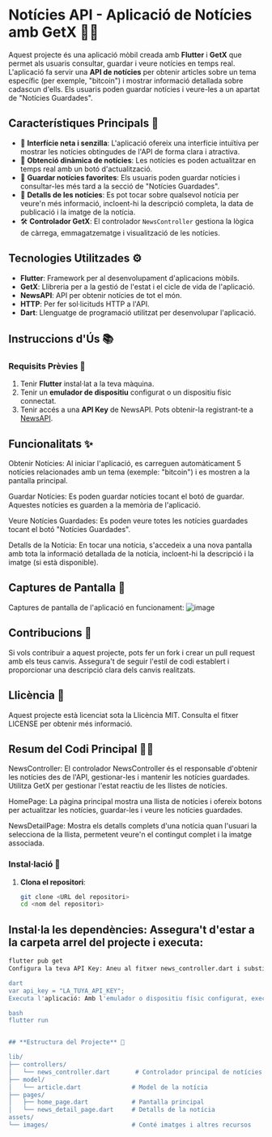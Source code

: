 # **Notícies API - Aplicació de Notícies amb GetX** 📱📰

Aquest projecte és una aplicació mòbil creada amb **Flutter** i **GetX** que permet als usuaris consultar, guardar i veure notícies en temps real. L'aplicació fa servir una **API de notícies** per obtenir articles sobre un tema específic (per exemple, "bitcoin") i mostrar informació detallada sobre cadascun d'ells. Els usuaris poden guardar notícies i veure-les a un apartat de "Notícies Guardades".

## **Característiques Principals** 🔑

- 📰 **Interfície neta i senzilla**: L'aplicació ofereix una interfície intuïtiva per mostrar les notícies obtingudes de l'API de forma clara i atractiva.
- 🔄 **Obtenció dinàmica de notícies**: Les notícies es poden actualitzar en temps real amb un botó d'actualització.
- 💾 **Guardar notícies favorites**: Els usuaris poden guardar notícies i consultar-les més tard a la secció de "Notícies Guardades".
- 📖 **Detalls de les notícies**: Es pot tocar sobre qualsevol notícia per veure'n més informació, incloent-hi la descripció completa, la data de publicació i la imatge de la notícia.
- 🛠️ **Controlador GetX**: El controlador `NewsController` gestiona la lògica de càrrega, emmagatzematge i visualització de les notícies.

## **Tecnologies Utilitzades** ⚙️

- **Flutter**: Framework per al desenvolupament d'aplicacions mòbils.
- **GetX**: Llibreria per a la gestió de l'estat i el cicle de vida de l'aplicació.
- **NewsAPI**: API per obtenir notícies de tot el món.
- **HTTP**: Per fer sol·licituds HTTP a l'API.
- **Dart**: Llenguatge de programació utilitzat per desenvolupar l'aplicació.

## **Instruccions d'Ús** 📚

### **Requisits Prèvies** 🔑

1. Tenir **Flutter** instal·lat a la teva màquina.
2. Tenir un **emulador de dispositiu** configurat o un dispositiu físic connectat.
3. Tenir accés a una **API Key** de NewsAPI. Pots obtenir-la registrant-te a [NewsAPI](https://newsapi.org/).

## **Funcionalitats** ✨
Obtenir Notícies: Al iniciar l'aplicació, es carreguen automàticament 5 notícies relacionades amb un tema (exemple: "bitcoin") i es mostren a la pantalla principal.

Guardar Notícies: Es poden guardar notícies tocant el botó de guardar. Aquestes notícies es guarden a la memòria de l'aplicació.

Veure Notícies Guardades: Es poden veure totes les notícies guardades tocant el botó "Notícies Guardades".

Detalls de la Notícia: En tocar una notícia, s'accedeix a una nova pantalla amb tota la informació detallada de la notícia, incloent-hi la descripció i la imatge (si està disponible).

## **Captures de Pantalla** 📸
Captures de pantalla de l'aplicació en funcionament:
![image](https://github.com/user-attachments/assets/862e55e6-9361-4b03-966b-52f73cfa45a4)



## **Contribucions** 🤝
Si vols contribuir a aquest projecte, pots fer un fork i crear un pull request amb els teus canvis. Assegura't de seguir l'estil de codi establert i proporcionar una descripció clara dels canvis realitzats.

## **Llicència** 📝
Aquest projecte està licenciat sota la Llicència MIT. Consulta el fitxer LICENSE per obtenir més informació.

## **Resum del Codi Principal** 🧑‍💻
NewsController:
El controlador NewsController és el responsable d'obtenir les notícies des de l'API, gestionar-les i mantenir les notícies guardades. Utilitza GetX per gestionar l'estat reactiu de les llistes de notícies.

HomePage:
La pàgina principal mostra una llista de notícies i ofereix botons per actualitzar les notícies, guardar-les i veure les notícies guardades.

NewsDetailPage:
Mostra els detalls complets d'una notícia quan l'usuari la selecciona de la llista, permetent veure'n el contingut complet i la imatge associada.


### **Instal·lació** 🚀

1. **Clona el repositori**:
   ```bash
   git clone <URL del repositori>
   cd <nom del repositori>
   
## **Instal·la les dependències: Assegura't d'estar a la carpeta arrel del projecte i executa:**

````bash
flutter pub get
Configura la teva API Key: Aneu al fitxer news_controller.dart i substituïu el valor de api_key amb la vostra pròpia clau de l'API de NewsAPI:

dart
var api_key = "LA_TUYA_API_KEY";
Executa l'aplicació: Amb l'emulador o dispositiu físic configurat, executa:

bash
flutter run


## **Estructura del Projecte** 📂

lib/
├── controllers/
│   └── news_controller.dart       # Controlador principal de notícies
├── model/
│   └── article.dart              # Model de la notícia
├── pages/
│   ├── home_page.dart            # Pantalla principal
│   └── news_detail_page.dart     # Detalls de la notícia
assets/
└── images/                       # Conté imatges i altres recursos
